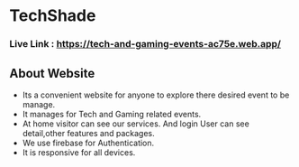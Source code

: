 # TechShade
### Live Link : https://tech-and-gaming-events-ac75e.web.app/


## About Website 
- Its a convenient website for anyone to explore there desired event to be manage.
- It manages for Tech and Gaming related events.
- At home visitor can see our services. And login User can see detail,other features and packages.
- We use firebase for Authentication.
- It is responsive for all devices.

